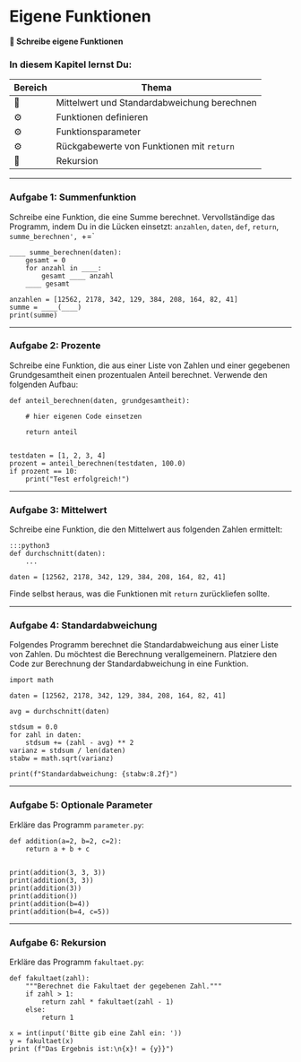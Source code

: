 
# Eigene Funktionen

**🎯 Schreibe eigene Funktionen**

### In diesem Kapitel lernst Du:

| Bereich | Thema |
|---------|-------|
| 💼 | Mittelwert und Standardabweichung berechnen |
| ⚙ | Funktionen definieren |
| ⚙ | Funktionsparameter |
| ⚙ | Rückgabewerte von Funktionen mit `return` |
| 🔀 | Rekursion |

----
### Aufgabe 1: Summenfunktion

Schreibe eine Funktion, die eine Summe berechnet. Vervollständige das Programm, indem Du in die Lücken einsetzt: `anzahlen`, `daten`, `def`, `return`, `summe_berechnen', `+=`

    ____ summe_berechnen(daten):
        gesamt = 0
        for anzahl in ____:
            gesamt ____ anzahl
        ____ gesamt

    anzahlen = [12562, 2178, 342, 129, 384, 208, 164, 82, 41]
    summe = ____(____)
    print(summe)

----

### Aufgabe 2: Prozente

Schreibe eine Funktion, die aus einer Liste von Zahlen und einer gegebenen Grundgesamtheit einen prozentualen Anteil berechnet. Verwende den folgenden Aufbau:

    def anteil_berechnen(daten, grundgesamtheit):

        # hier eigenen Code einsetzen

        return anteil


    testdaten = [1, 2, 3, 4]
    prozent = anteil_berechnen(testdaten, 100.0)
    if prozent == 10:
        print("Test erfolgreich!")

----

### Aufgabe 3: Mittelwert

Schreibe eine Funktion, die den Mittelwert aus folgenden Zahlen ermittelt:

    :::python3
    def durchschnitt(daten):
        ...

    daten = [12562, 2178, 342, 129, 384, 208, 164, 82, 41]

Finde selbst heraus, was die Funktionen mit `return` zurückliefen sollte.

----

### Aufgabe 4: Standardabweichung

Folgendes Programm berechnet die Standardabweichung aus einer Liste von Zahlen.
Du möchtest die Berechnung verallgemeinern. Platziere den Code zur Berechnung der Standardabweichung in eine Funktion.

    import math

    daten = [12562, 2178, 342, 129, 384, 208, 164, 82, 41]

    avg = durchschnitt(daten)

    stdsum = 0.0
    for zahl in daten:
        stdsum += (zahl - avg) ** 2
    varianz = stdsum / len(daten)
    stabw = math.sqrt(varianz)

    print(f"Standardabweichung: {stabw:8.2f}")

----

### Aufgabe 5: Optionale Parameter

Erkläre das Programm `parameter.py`:

    def addition(a=2, b=2, c=2):
        return a + b + c


    print(addition(3, 3, 3))
    print(addition(3, 3))
    print(addition(3))
    print(addition())
    print(addition(b=4))
    print(addition(b=4, c=5))

----

### Aufgabe 6: Rekursion

Erkläre das Programm `fakultaet.py`:

    def fakultaet(zahl):
        """Berechnet die Fakultaet der gegebenen Zahl."""
        if zahl > 1:
            return zahl * fakultaet(zahl - 1)
        else:
            return 1

    x = int(input('Bitte gib eine Zahl ein: '))
    y = fakultaet(x)
    print (f"Das Ergebnis ist:\n{x}! = {y}}")
